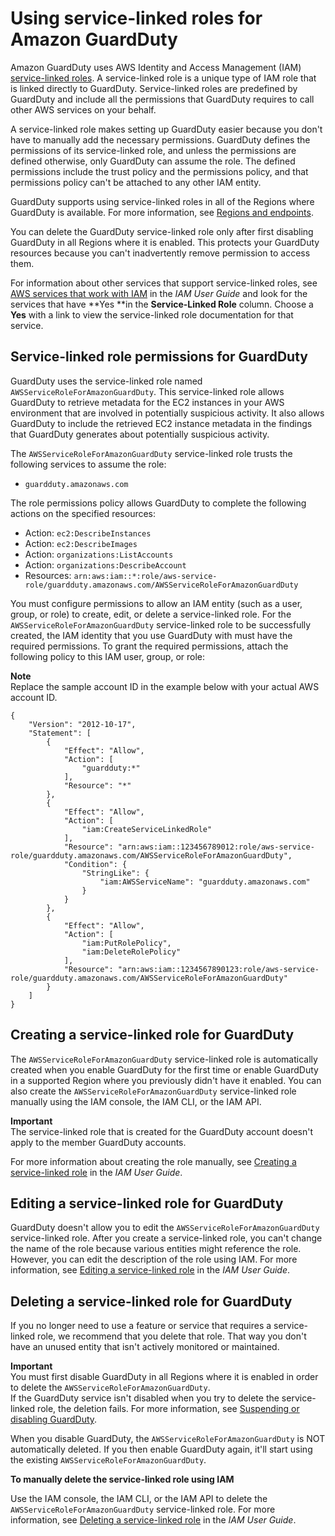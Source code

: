 # Using service\-linked roles for Amazon GuardDuty<a name="using-service-linked-roles"></a>

Amazon GuardDuty uses AWS Identity and Access Management \(IAM\)[ service\-linked roles](https://docs.aws.amazon.com/IAM/latest/UserGuide/id_roles_terms-and-concepts.html#iam-term-service-linked-role)\. A service\-linked role is a unique type of IAM role that is linked directly to GuardDuty\. Service\-linked roles are predefined by GuardDuty and include all the permissions that GuardDuty requires to call other AWS services on your behalf\. 

A service\-linked role makes setting up GuardDuty easier because you don't have to manually add the necessary permissions\. GuardDuty defines the permissions of its service\-linked role, and unless the permissions are defined otherwise, only GuardDuty can assume the role\. The defined permissions include the trust policy and the permissions policy, and that permissions policy can't be attached to any other IAM entity\.

GuardDuty supports using service\-linked roles in all of the Regions where GuardDuty is available\. For more information, see [Regions and endpoints](guardduty_regions.md)\.

You can delete the GuardDuty service\-linked role only after first disabling GuardDuty in all Regions where it is enabled\. This protects your GuardDuty resources because you can't inadvertently remove permission to access them\.

For information about other services that support service\-linked roles, see [AWS services that work with IAM](https://docs.aws.amazon.com/IAM/latest/UserGuide/reference_aws-services-that-work-with-iam.html) in the *IAM User Guide* and look for the services that have **Yes **in the **Service\-Linked Role** column\. Choose a **Yes** with a link to view the service\-linked role documentation for that service\.

## Service\-linked role permissions for GuardDuty<a name="slr-permissions"></a>

GuardDuty uses the service\-linked role named `AWSServiceRoleForAmazonGuardDuty`\. This service\-linked role allows GuardDuty to retrieve metadata for the EC2 instances in your AWS environment that are involved in potentially suspicious activity\. It also allows GuardDuty to include the retrieved EC2 instance metadata in the findings that GuardDuty generates about potentially suspicious activity\.

The `AWSServiceRoleForAmazonGuardDuty` service\-linked role trusts the following services to assume the role:
+ `guardduty.amazonaws.com`

The role permissions policy allows GuardDuty to complete the following actions on the specified resources:
+ Action: `ec2:DescribeInstances` 
+ Action: `ec2:DescribeImages` 
+ Action: `organizations:ListAccounts` 
+ Action: `organizations:DescribeAccount` 
+ Resources: `arn:aws:iam::*:role/aws-service-role/guardduty.amazonaws.com/AWSServiceRoleForAmazonGuardDuty`

You must configure permissions to allow an IAM entity \(such as a user, group, or role\) to create, edit, or delete a service\-linked role\. For the `AWSServiceRoleForAmazonGuardDuty` service\-linked role to be successfully created, the IAM identity that you use GuardDuty with must have the required permissions\. To grant the required permissions, attach the following policy to this IAM user, group, or role: 

**Note**  
Replace the sample account ID in the example below with your actual AWS account ID\.

```
{
    "Version": "2012-10-17",
    "Statement": [
        {
            "Effect": "Allow",
            "Action": [
                "guardduty:*"
            ],
            "Resource": "*"
        },
        {
            "Effect": "Allow",
            "Action": [
                "iam:CreateServiceLinkedRole"
            ],
            "Resource": "arn:aws:iam::123456789012:role/aws-service-role/guardduty.amazonaws.com/AWSServiceRoleForAmazonGuardDuty",
            "Condition": {
                "StringLike": {
                    "iam:AWSServiceName": "guardduty.amazonaws.com"
                }
            }
        },
        {
            "Effect": "Allow",
            "Action": [
                "iam:PutRolePolicy",
                "iam:DeleteRolePolicy"
            ],
            "Resource": "arn:aws:iam::1234567890123:role/aws-service-role/guardduty.amazonaws.com/AWSServiceRoleForAmazonGuardDuty"
        }
    ]
}
```

## Creating a service\-linked role for GuardDuty<a name="create-slr"></a>

The `AWSServiceRoleForAmazonGuardDuty` service\-linked role is automatically created when you enable GuardDuty for the first time or enable GuardDuty in a supported Region where you previously didn't have it enabled\. You can also create the `AWSServiceRoleForAmazonGuardDuty` service\-linked role manually using the IAM console, the IAM CLI, or the IAM API\. 

**Important**  
The service\-linked role that is created for the GuardDuty account doesn't apply to the member GuardDuty accounts\.

For more information about creating the role manually, see [Creating a service\-linked role](https://docs.aws.amazon.com/IAM/latest/UserGuide/using-service-linked-roles.html#create-service-linked-role) in the *IAM User Guide*\.

## Editing a service\-linked role for GuardDuty<a name="edit-slr"></a>

GuardDuty doesn't allow you to edit the `AWSServiceRoleForAmazonGuardDuty` service\-linked role\. After you create a service\-linked role, you can't change the name of the role because various entities might reference the role\. However, you can edit the description of the role using IAM\. For more information, see [Editing a service\-linked role](https://docs.aws.amazon.com/IAM/latest/UserGuide/using-service-linked-roles.html#edit-service-linked-role) in the *IAM User Guide*\.

## Deleting a service\-linked role for GuardDuty<a name="delete-slr"></a>

If you no longer need to use a feature or service that requires a service\-linked role, we recommend that you delete that role\. That way you don't have an unused entity that isn't actively monitored or maintained\. 

**Important**  
You must first disable GuardDuty in all Regions where it is enabled in order to delete the `AWSServiceRoleForAmazonGuardDuty`\.  
If the GuardDuty service isn't disabled when you try to delete the service\-linked role, the deletion fails\. For more information, see [Suspending or disabling GuardDuty](guardduty_suspend-disable.md)\.

When you disable GuardDuty, the `AWSServiceRoleForAmazonGuardDuty` is NOT automatically deleted\. If you then enable GuardDuty again, it'll start using the existing `AWSServiceRoleForAmazonGuardDuty`\.

**To manually delete the service\-linked role using IAM**

Use the IAM console, the IAM CLI, or the IAM API to delete the `AWSServiceRoleForAmazonGuardDuty` service\-linked role\. For more information, see [Deleting a service\-linked role](https://docs.aws.amazon.com/IAM/latest/UserGuide/using-service-linked-roles.html#delete-service-linked-role) in the *IAM User Guide*\.